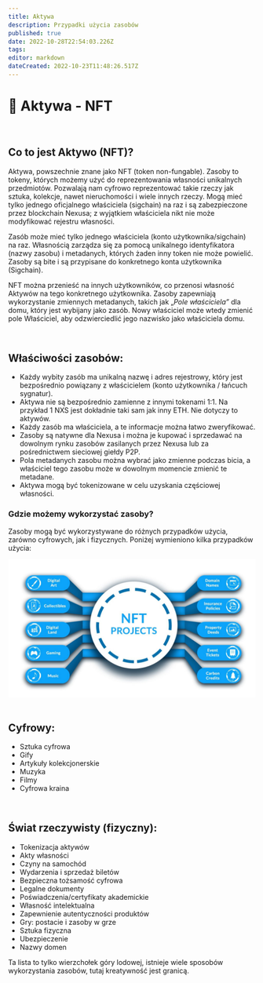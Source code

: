 ```yaml
---
title: Aktywa
description: Przypadki użycia zasobów
published: true
date: 2022-10-28T22:54:03.226Z
tags: 
editor: markdown
dateCreated: 2022-10-23T11:48:26.517Z
---
```


# 🏫 Aktywa - NFT
&nbsp;

## **Co to jest Aktywo (NFT)?**

Aktywa, powszechnie znane jako NFT (token non-fungable). Zasoby to tokeny, których możemy użyć do reprezentowania własności unikalnych przedmiotów. Pozwalają nam cyfrowo reprezentować takie rzeczy jak sztuka, kolekcje, nawet nieruchomości i wiele innych rzeczy. Mogą mieć tylko jednego oficjalnego właściciela (sigchain) na raz i są zabezpieczone przez blockchain Nexusa; z wyjątkiem właściciela nikt nie może modyfikować rejestru własności.

Zasób może mieć tylko jednego właściciela (konto użytkownika/sigchain) na raz. Własnością zarządza się za pomocą unikalnego identyfikatora (nazwy zasobu) i metadanych, których żaden inny token nie może powielić. Zasoby są bite i są przypisane do konkretnego konta użytkownika (Sigchain).&#x20;

NFT można przenieść na innych użytkowników, co przenosi własność Aktywów na tego konkretnego użytkownika. Zasoby zapewniają wykorzystanie zmiennych metadanych, takich jak „_Pole właściciela”_ dla domu, który jest wybijany jako zasób. Nowy właściciel może wtedy zmienić pole Właściciel, aby odzwierciedlić jego nazwisko jako właściciela domu.

&nbsp;

## Właściwości zasobów:

* Każdy wybity zasób ma unikalną nazwę i adres rejestrowy, który jest bezpośrednio powiązany z właścicielem (konto użytkownika / łańcuch sygnatur).
* Aktywa nie są bezpośrednio zamienne z innymi tokenami 1:1. Na przykład 1 NXS jest dokładnie taki sam jak inny ETH. Nie dotyczy to aktywów.
* Każdy zasób ma właściciela, a te informacje można łatwo zweryfikować.
* Zasoby są natywne dla Nexusa i można je kupować i sprzedawać na dowolnym rynku zasobów zasilanych przez Nexusa lub za pośrednictwem sieciowej giełdy P2P.
* Pola metadanych zasobu można wybrać jako zmienne podczas bicia, a właściciel tego zasobu może w dowolnym momencie zmienić te metadane.
* Aktywa mogą być tokenizowane w celu uzyskania częściowej własności.
&nbsp;
### Gdzie możemy wykorzystać zasoby?

Zasoby mogą być wykorzystywane do różnych przypadków użycia, zarówno cyfrowych, jak i fizycznych. Poniżej wymieniono kilka przypadków użycia:
&nbsp;

![assets-usecases.jpeg](/assets-usecases.jpeg)
&nbsp;

## Cyfrowy:

* Sztuka cyfrowa
* Gify
* Artykuły kolekcjonerskie
* Muzyka
* Filmy
* Cyfrowa kraina

&nbsp;

## Świat rzeczywisty (fizyczny):

* Tokenizacja aktywów
* Akty własności&#x20;
* Czyny na samochód
* Wydarzenia i sprzedaż biletów
* Bezpieczna tożsamość cyfrowa
* Legalne dokumenty
* Poświadczenia/certyfikaty akademickie
* Własność intelektualna
* Zapewnienie autentyczności produktów
* Gry: postacie i zasoby w grze
* Sztuka fizyczna
* Ubezpieczenie
* Nazwy domen

Ta lista to tylko wierzchołek góry lodowej, istnieje wiele sposobów wykorzystania zasobów, tutaj kreatywność jest granicą.